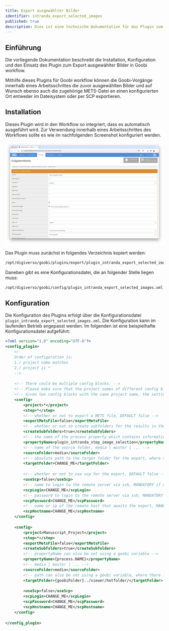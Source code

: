 ```yaml
---
title: Export ausgewählter Bilder
identifier: intranda_export_selected_images
published: true
description: Dies ist eine technische Dokumentation für das Plugin zum Export ausgewählter Bilder. Es ermöglicht, den Export von ausgewählten Bildern an den konfigurierten Ort im Dateisystem oder per SCP.
---
```

## Einführung
Die vorliegende Dokumentation beschreibt die Installation, Konfiguration und den Einsatz des Plugin zum Export ausgewählter Bilder in Goobi workflow.

Mithilfe dieses Plugins für Goobi workflow können die Goobi-Vorgänge innerhalb eines Arbeitsschrittes die zuvor ausgewählten Bilder und auf Wunsch ebenso auch die zugehörige METS-Datei an einen konfigurierten Ort entweder im Dateisystem oder per SCP exportieren.


## Installation
Dieses Plugin wird in den Workflow so integriert, dass es automatisch ausgeführt wird. Zur Verwendung innerhalb eines Arbeitsschrittes des Workflows sollte es wie im nachfolgenden Screenshot konfiguriert werden.

![Integration des Plugins in den Workflow](screen1_de.png)

Das Plugin muss zunächst in folgendes Verzeichnis kopiert werden:

```bash
/opt/digiverso/goobi/plugins/export/plugin_intranda_export_selected_images-base.jar
```

Daneben gibt es eine Konfigurationsdatei, die an folgender Stelle liegen muss:

```bash
/opt/digiverso/goobi/config/plugin_intranda_export_selected_images.xml
```


## Konfiguration
Die Konfiguration des Plugins erfolgt über die Konfigurationsdatei `plugin_intranda_export_selected_images.xml`. Die Konfiguration kann im laufenden Betrieb angepasst werden. Im folgenden ist eine beispielhafte Konfigurationsdatei aufgeführt:

```xml
<?xml version="1.0" encoding="UTF-8"?>
<config_plugin>
	<!-- 
	Order of configuration is: 
	1.) project name matches
	2.) project is * 
	-->

	<!-- There could be multiple config blocks. -->
	<!-- Please make sure that the project names of different config blocks are also different. -->
	<!-- Given two config blocks with the same project name, the settings of the first one will be taken. -->
	<config>
		<project>*</project>
		<step>*</step>
		<!-- whether or not to export a METS file, DEFAULT false -->
		<exportMetsFile>false</exportMetsFile>
		<!-- whether or not to create subfolders for the results in the target folder, DEFAULT false -->
		<createSubfolders>true</createSubfolders>
		<!-- the name of the process property which contains information of selected images -->
		<propertyName>plugin_intranda_step_image_selection</propertyName>
		<!-- name of the source folder, media | master | ... -->
		<sourceFolder>media</sourceFolder>
		<!-- absolute path to the target folder for the export, where there is no difference whether you append a '/' to the end or not -->
		<targetFolder>CHANGE_ME</targetFolder>
		
		<!-- whether or not to use scp for the export, DEFAULT false -->
		<useScp>false</useScp>
		<!-- name to login to the remote server via ssh, MANDATORY if useScp is set true  -->
		<scpLogin>CHANGE_ME</scpLogin>
		<!-- password to login to the remote server via ssh, MANDATORY if useScp is set true -->
		<scpPassword>CHANGE_ME</scpPassword>
		<!-- name or ip of the remote host that awaits the export, MANDATORY if useScp is set true -->
		<scpHostname>CHANGE_ME</scpHostname>		
	</config>
        
	<config>
		<project>Manuscript_Project</project>
		<step>*</step>
		<exportMetsFile>false</exportMetsFile>
		<createSubfolders>true</createSubfolders>
		<!-- propertyName can also be set using a goobi variable -->
		<propertyName>{process.NAME}</propertyName>
		<!-- media | master | ... -->
		<sourceFolder>media</sourceFolder>
		<!-- path can also be set using a goobi variable, where there is no difference whether you add a '/' between '}' and '..' or not -->	
		<targetFolder>{goobiFolder}../viewer/hotfolder/</targetFolder>
		
		<useScp>false</useScp>
		<scpLogin>CHANGE_ME</scpLogin>
		<scpPassword>CHANGE_ME</scpPassword>
		<scpHostname>CHANGE_ME</scpHostname>
	</config>

</config_plugin>
```
